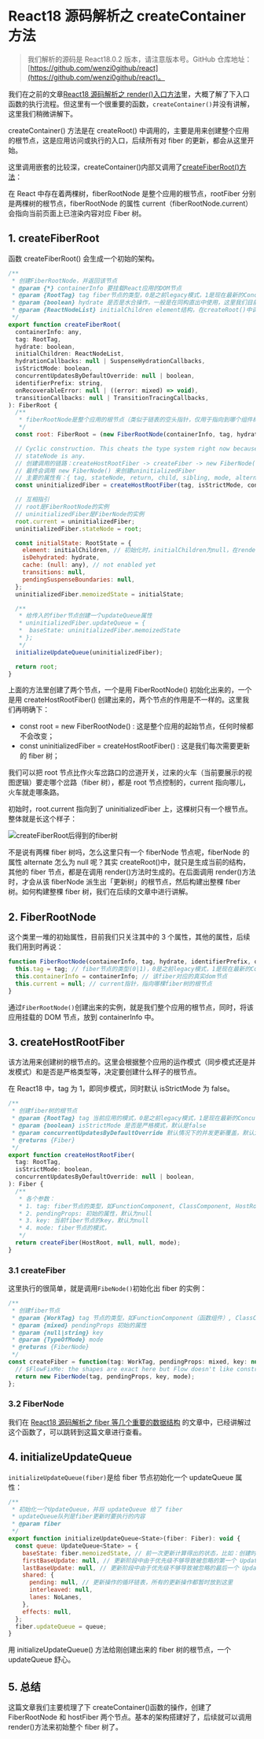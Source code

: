 # React18 源码解析之 createContainer 方法

> 我们解析的源码是 React18.0.2 版本，请注意版本号。GitHub 仓库地址：[https://github.com/wenzi0github/react](https://github.com/wenzi0github/react)。

我们在之前的文章[React18 源码解析之 render()入口方法](https://www.xiabingbao.com/post/react/react-render-rfl28t.html)里，大概了解了下入口函数的执行流程。但这里有一个很重要的函数，`createContainer()`并没有讲解，这里我们稍微讲解下。

createContainer() 方法是在 createRoot() 中调用的，主要是用来创建整个应用的根节点，这是应用访问或执行的入口，后续所有对 fiber 的更新，都会从这里开始。

这里调用嵌套的比较深，createContainer()内部又调用了[createFiberRoot()方法](https://github.com/wenzi0github/react/blob/0d7894263ae2d2fa1f3cf1ec2d758a05e304eb9f/packages/react-reconciler/src/ReactFiberRoot.old.js#L160)：

在 React 中存在着两棵树，fiberRootNode 是整个应用的根节点，rootFiber 分别是两棵树的根节点，fiberRootNode 的属性 current（fiberRootNode.current）会指向当前页面上已渲染内容对应 Fiber 树。

## 1. createFiberRoot

函数 createFiberRoot() 会生成一个初始的架构。

```javascript
/**
 * 创建FiberRootNode，并返回该节点
 * @param {*} containerInfo 要挂载React应用的DOM节点
 * @param {RootTag} tag fiber节点的类型，0是之前legacy模式，1是现在最新的Concurrent模式，通过createRoot()传入的是1
 * @param {boolean} hydrate 是否是水合操作，一般是在同构直出中使用，这里我们目前只考虑纯前端行为，此项为false
 * @param {ReactNodeList} initialChildren element结构，在createRoot()中调用时传入的是null
 */
export function createFiberRoot(
  containerInfo: any,
  tag: RootTag,
  hydrate: boolean,
  initialChildren: ReactNodeList,
  hydrationCallbacks: null | SuspenseHydrationCallbacks,
  isStrictMode: boolean,
  concurrentUpdatesByDefaultOverride: null | boolean,
  identifierPrefix: string,
  onRecoverableError: null | ((error: mixed) => void),
  transitionCallbacks: null | TransitionTracingCallbacks,
): FiberRoot {
  /**
   * fiberRootNode是整个应用的根节点（类似于链表的空头指针，仅用于指向到哪个组件树上）
   */
  const root: FiberRoot = (new FiberRootNode(containerInfo, tag, hydrate, identifierPrefix, onRecoverableError): any);

  // Cyclic construction. This cheats the type system right now because
  // stateNode is any.
  // 创建调用的链路：createHostRootFiber -> createFiber -> new FiberNode(tag, pendingProps, key, mode)
  // 最终会调用 new FiberNode() 来创建uninitializedFiber
  // 主要的属性有：{ tag, stateNode, return, child, sibling, mode, alternate, memoizedState }
  const uninitializedFiber = createHostRootFiber(tag, isStrictMode, concurrentUpdatesByDefaultOverride);

  // 互相指引
  // root是FiberRootNode的实例
  // uninitializedFiber是FiberNode的实例
  root.current = uninitializedFiber;
  uninitializedFiber.stateNode = root;

  const initialState: RootState = {
    element: initialChildren, // 初始化时，initialChildren为null，在render()才会赋值
    isDehydrated: hydrate,
    cache: (null: any), // not enabled yet
    transitions: null,
    pendingSuspenseBoundaries: null,
  };
  uninitializedFiber.memoizedState = initialState;

  /**
   * 给传入的fiber节点创建一个updateQueue属性
   * uninitializedFiber.updateQueue = {
   *  baseState: uninitializedFiber.memoizedState
   * };
   */
  initializeUpdateQueue(uninitializedFiber);

  return root;
}
```

上面的方法里创建了两个节点，一个是用 FiberRootNode() 初始化出来的，一个是用 createHostRootFiber() 创建出来的，两个节点的作用是不一样的。这里我们再明确下：

- const root = new FiberRootNode() : 这是整个应用的起始节点，任何时候都不会改变；
- const uninitializedFiber = createHostRootFiber() : 这是我们每次需要更新的 fiber 树；

我们可以把 root 节点比作火车岔路口的岔道开关，过来的火车（当前要展示的视图逻辑）要走哪个岔路（fiber 树），都是 root 节点控制的，current 指向哪儿，火车就走哪条路。

初始时，root.current 指向到了 uninitializedFiber 上，这棵树只有一个根节点。整体就是长这个样子：

![createFiberRoot后得到的fiber树](https://mat1.gtimg.com/qqcdn/tupload/1659715740891.png)

不是说有两棵 fiber 树吗，怎么这里只有一个 fiberNode 节点呢，fiberNode 的属性 alternate 怎么为 null 呢？其实 createRoot()中，就只是生成当前的结构，其他的 fiber 节点，都是在调用 render()方法时生成的。在后面调用 render()方法时，才会从该 fiberNode 派生出「更新树」的根节点，然后构建出整棵 fiber 树。如何构建整棵 fiber 树，我们在后续的文章中进行讲解。

## 2. FiberRootNode

这个类里一堆的初始属性，目前我们只关注其中的 3 个属性，其他的属性，后续我们用到时再说：

```javascript
function FiberRootNode(containerInfo, tag, hydrate, identifierPrefix, onRecoverableError) {
  this.tag = tag; // fiber节点的类型(0|1)，0是之前legacy模式，1是现在最新的Concurrent模式，React18中是1
  this.containerInfo = containerInfo; // 该fiber对应的真实dom节点
  this.current = null; // current指针，指向哪棵fiber树的根节点
}
```

通过`FiberRootNode()`创建出来的实例，就是我们整个应用的根节点，同时，将该应用挂载的 DOM 节点，放到 containerInfo 中。

## 3. createHostRootFiber

该方法用来创建树的根节点的。这里会根据整个应用的运作模式（同步模式还是并发模式）和是否是严格类型等，决定要创建什么样子的根节点。

在 React18 中，tag 为 1，即同步模式，同时默认 isStrictMode 为 false。

```javascript
/**
 * 创建fiber树的根节点
 * @param {RootTag} tag 当前应用的模式，0是之前legacy模式，1是现在最新的Concurrent模式，React18中默认是1
 * @param {boolean} isStrictMode 是否是严格模式，默认是false
 * @param concurrentUpdatesByDefaultOverride 默认情况下的并发更新覆盖，默认为false
 * @returns {Fiber}
 */
export function createHostRootFiber(
  tag: RootTag,
  isStrictMode: boolean,
  concurrentUpdatesByDefaultOverride: null | boolean,
): Fiber {
  /**
   * 各个参数：
   * 1. tag: fiber节点的类型，如FunctionComponent, ClassComponent, HostRoot等，这里是根节点类型
   * 2. pendingProps: 初始的属性，默认为null
   * 3. key: 当前fiber节点的key，默认为null
   * 4. mode: fiber节点的模式，
   */
  return createFiber(HostRoot, null, null, mode);
}
```

### 3.1 createFiber

这里执行的很简单，就是调用`FibeNode()`初始化出 fiber 的实例：

```javascript
/**
 * 创建fiber节点
 * @param {WorkTag} tag 节点的类型，如FunctionComponent（函数组件）, ClassComponent（类组件）, HostComponent（普通html标签）等
 * @param {mixed} pendingProps 初始的属性
 * @param {null|string} key
 * @param {TypeOfMode} mode
 * @returns {FiberNode}
 */
const createFiber = function(tag: WorkTag, pendingProps: mixed, key: null | string, mode: TypeOfMode): Fiber {
  // $FlowFixMe: the shapes are exact here but Flow doesn't like constructors
  return new FiberNode(tag, pendingProps, key, mode);
};
```

### 3.2 FiberNode

我们在 [React18 源码解析之 fiber 等几个重要的数据结构](https://www.xiabingbao.com/post/react/react-element-jsx-rfl0yh.html#3.+fiber+%E7%BB%93%E6%9E%84) 的文章中，已经讲解过这个函数了，可以跳转到这篇文章进行查看。

## 4. initializeUpdateQueue

`initializeUpdateQueue(fiber)`是给 fiber 节点初始化一个 updateQueue 属性：

```javascript
/**
 * 初始化一个UpdateQueue，并将 updateQueue 给了 fiber
 * updateQueue队列是fiber更新时要执行的内容
 * @param fiber
 */
export function initializeUpdateQueue<State>(fiber: Fiber): void {
  const queue: UpdateQueue<State> = {
    baseState: fiber.memoizedState, // 前一次更新计算得出的状态，比如：创建时是声明的初始值 state，更新时是最后得到的 state（除去因优先级不够导致被忽略的 Update）
    firstBaseUpdate: null, // 更新阶段中由于优先级不够导致被忽略的第一个 Update 对象
    lastBaseUpdate: null, // 更新阶段中由于优先级不够导致被忽略的最后一个 Update 对象
    shared: {
      pending: null, // 更新操作的循环链表，所有的更新操作都暂时放到这里
      interleaved: null,
      lanes: NoLanes,
    },
    effects: null,
  };
  fiber.updateQueue = queue;
}
```

用 initializeUpdateQueue() 方法给刚创建出来的 fiber 树的根节点，一个 updateQueue 舒心。

## 5. 总结

这篇文章我们主要梳理了下 createContainer()函数的操作，创建了 FiberRootNode 和 hostFiber 两个节点。基本的架构搭建好了，后续就可以调用 render()方法来初始整个 fiber 树了。
